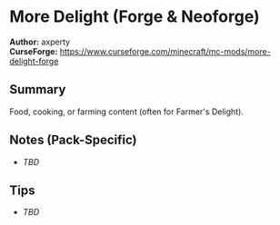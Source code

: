 # More Delight (Forge & Neoforge)

**Author:** axperty  
**CurseForge:** https://www.curseforge.com/minecraft/mc-mods/more-delight-forge

## Summary
Food, cooking, or farming content (often for Farmer's Delight).

## Notes (Pack-Specific)
- _TBD_

## Tips
- _TBD_

